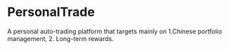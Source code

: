 # PersonalTrade
A personal auto-trading platform that targets mainly on 1.Chinese portfolio management, 2. Long-term rewards.
